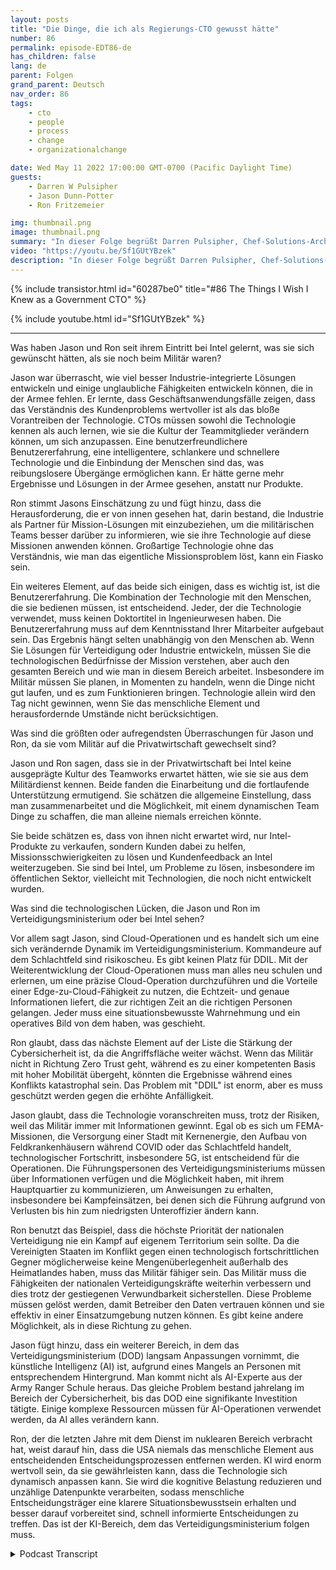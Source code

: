 ```yaml
---
layout: posts
title: "Die Dinge, die ich als Regierungs-CTO gewusst hätte"
number: 86
permalink: episode-EDT86-de
has_children: false
lang: de
parent: Folgen
grand_parent: Deutsch
nav_order: 86
tags:
    - cto
    - people
    - process
    - change
    - organizationalchange

date: Wed May 11 2022 17:00:00 GMT-0700 (Pacific Daylight Time)
guests:
    - Darren W Pulsipher
    - Jason Dunn-Potter
    - Ron Fritzemeier

img: thumbnail.png
image: thumbnail.png
summary: "In dieser Folge begrüßt Darren Pulsipher, Chef-Solutions-Architekt im öffentlichen Sektor bei Intel, die speziellen Gäste Jason Dunn-Potter, ehemaliger Chief Warrant Officer der US Army, und Ron Fritzemeier, ehemaliger Rear Admiral der US Navy. Beide sind nun seit fünf Monaten als Solutions Architects und Missionsspezialisten im Team des Verteidigungsministeriums bei Intel tätig."
video: "https://youtu.be/Sf1GUtYBzek"
description: "In dieser Folge begrüßt Darren Pulsipher, Chef-Solutions-Architekt im öffentlichen Sektor bei Intel, die speziellen Gäste Jason Dunn-Potter, ehemaliger Chief Warrant Officer der US Army, und Ron Fritzemeier, ehemaliger Rear Admiral der US Navy. Beide sind nun seit fünf Monaten als Solutions Architects und Missionsspezialisten im Team des Verteidigungsministeriums bei Intel tätig."
---
```


<div>
{% include transistor.html id="60287be0" title="#86 The Things I Wish I Knew as a Government CTO" %}

{% include youtube.html id="Sf1GUtYBzek" %}
</div>

---

Was haben Jason und Ron seit ihrem Eintritt bei Intel gelernt, was sie sich gewünscht hätten, als sie noch beim Militär waren?

Jason war überrascht, wie viel besser Industrie-integrierte Lösungen entwickeln und einige unglaubliche Fähigkeiten entwickeln können, die in der Armee fehlen. Er lernte, dass Geschäftsanwendungsfälle zeigen, dass das Verständnis des Kundenproblems wertvoller ist als das bloße Vorantreiben der Technologie. CTOs müssen sowohl die Technologie kennen als auch lernen, wie sie die Kultur der Teammitglieder verändern können, um sich anzupassen. Eine benutzerfreundlichere Benutzererfahrung, eine intelligentere, schlankere und schnellere Technologie und die Einbindung der Menschen sind das, was reibungslosere Übergänge ermöglichen kann. Er hätte gerne mehr Ergebnisse und Lösungen in der Armee gesehen, anstatt nur Produkte.

Ron stimmt Jasons Einschätzung zu und fügt hinzu, dass die Herausforderung, die er von innen gesehen hat, darin bestand, die Industrie als Partner für Mission-Lösungen mit einzubeziehen, um die militärischen Teams besser darüber zu informieren, wie sie ihre Technologie auf diese Missionen anwenden können. Großartige Technologie ohne das Verständnis, wie man das eigentliche Missionsproblem löst, kann ein Fiasko sein.

Ein weiteres Element, auf das beide sich einigen, dass es wichtig ist, ist die Benutzererfahrung. Die Kombination der Technologie mit den Menschen, die sie bedienen müssen, ist entscheidend. Jeder, der die Technologie verwendet, muss keinen Doktortitel in Ingenieurwesen haben. Die Benutzererfahrung muss auf dem Kenntnisstand Ihrer Mitarbeiter aufgebaut sein. Das Ergebnis hängt selten unabhängig von den Menschen ab. Wenn Sie Lösungen für Verteidigung oder Industrie entwickeln, müssen Sie die technologischen Bedürfnisse der Mission verstehen, aber auch den gesamten Bereich und wie man in diesem Bereich arbeitet. Insbesondere im Militär müssen Sie planen, in Momenten zu handeln, wenn die Dinge nicht gut laufen, und es zum Funktionieren bringen. Technologie allein wird den Tag nicht gewinnen, wenn Sie das menschliche Element und herausfordernde Umstände nicht berücksichtigen.

Was sind die größten oder aufregendsten Überraschungen für Jason und Ron, da sie vom Militär auf die Privatwirtschaft gewechselt sind?

Jason und Ron sagen, dass sie in der Privatwirtschaft bei Intel keine ausgeprägte Kultur des Teamworks erwartet hätten, wie sie sie aus dem Militärdienst kennen. Beide fanden die Einarbeitung und die fortlaufende Unterstützung ermutigend. Sie schätzen die allgemeine Einstellung, dass man zusammenarbeitet und die Möglichkeit, mit einem dynamischen Team Dinge zu schaffen, die man alleine niemals erreichen könnte.

Sie beide schätzen es, dass von ihnen nicht erwartet wird, nur Intel-Produkte zu verkaufen, sondern Kunden dabei zu helfen, Missionsschwierigkeiten zu lösen und Kundenfeedback an Intel weiterzugeben. Sie sind bei Intel, um Probleme zu lösen, insbesondere im öffentlichen Sektor, vielleicht mit Technologien, die noch nicht entwickelt wurden.

Was sind die technologischen Lücken, die Jason und Ron im Verteidigungsministerium oder bei Intel sehen?

Vor allem sagt Jason, sind Cloud-Operationen und es handelt sich um eine sich verändernde Dynamik im Verteidigungsministerium. Kommandeure auf dem Schlachtfeld sind risikoscheu. Es gibt keinen Platz für DDIL. Mit der Weiterentwicklung der Cloud-Operationen muss man alles neu schulen und erlernen, um eine präzise Cloud-Operation durchzuführen und die Vorteile einer Edge-zu-Cloud-Fähigkeit zu nutzen, die Echtzeit- und genaue Informationen liefert, die zur richtigen Zeit an die richtigen Personen gelangen. Jeder muss eine situationsbewusste Wahrnehmung und ein operatives Bild von dem haben, was geschieht.

Ron glaubt, dass das nächste Element auf der Liste die Stärkung der Cybersicherheit ist, da die Angriffsfläche weiter wächst. Wenn das Militär nicht in Richtung Zero Trust geht, während es zu einer kompetenten Basis mit hoher Mobilität übergeht, könnten die Ergebnisse während eines Konflikts katastrophal sein. Das Problem mit "DDIL" ist enorm, aber es muss geschützt werden gegen die erhöhte Anfälligkeit.

Jason glaubt, dass die Technologie voranschreiten muss, trotz der Risiken, weil das Militär immer mit Informationen gewinnt. Egal ob es sich um FEMA-Missionen, die Versorgung einer Stadt mit Kernenergie, den Aufbau von Feldkrankenhäusern während COVID oder das Schlachtfeld handelt, technologischer Fortschritt, insbesondere 5G, ist entscheidend für die Operationen. Die Führungspersonen des Verteidigungsministeriums müssen über Informationen verfügen und die Möglichkeit haben, mit ihrem Hauptquartier zu kommunizieren, um Anweisungen zu erhalten, insbesondere bei Kampfeinsätzen, bei denen sich die Führung aufgrund von Verlusten bis hin zum niedrigsten Unteroffizier ändern kann.

Ron benutzt das Beispiel, dass die höchste Priorität der nationalen Verteidigung nie ein Kampf auf eigenem Territorium sein sollte. Da die Vereinigten Staaten im Konflikt gegen einen technologisch fortschrittlichen Gegner möglicherweise keine Mengenüberlegenheit außerhalb des Heimatlandes haben, muss das Militär fähiger sein. Das Militär muss die Fähigkeiten der nationalen Verteidigungskräfte weiterhin verbessern und dies trotz der gestiegenen Verwundbarkeit sicherstellen. Diese Probleme müssen gelöst werden, damit Betreiber den Daten vertrauen können und sie effektiv in einer Einsatzumgebung nutzen können. Es gibt keine andere Möglichkeit, als in diese Richtung zu gehen.

Jason fügt hinzu, dass ein weiterer Bereich, in dem das Verteidigungsministerium (DOD) langsam Anpassungen vornimmt, die künstliche Intelligenz (AI) ist, aufgrund eines Mangels an Personen mit entsprechendem Hintergrund. Man kommt nicht als AI-Experte aus der Army Ranger Schule heraus. Das gleiche Problem bestand jahrelang im Bereich der Cybersicherheit, bis das DOD eine signifikante Investition tätigte. Einige komplexe Ressourcen müssen für AI-Operationen verwendet werden, da AI alles verändern kann.

Ron, der die letzten Jahre mit dem Dienst im nuklearen Bereich verbracht hat, weist darauf hin, dass die USA niemals das menschliche Element aus entscheidenden Entscheidungsprozessen entfernen werden. KI wird enorm wertvoll sein, da sie gewährleisten kann, dass die Technologie sich dynamisch anpassen kann. Sie wird die kognitive Belastung reduzieren und unzählige Datenpunkte verarbeiten, sodass menschliche Entscheidungsträger eine klarere Situationsbewusstsein erhalten und besser darauf vorbereitet sind, schnell informierte Entscheidungen zu treffen. Das ist der KI-Bereich, dem das Verteidigungsministerium folgen muss.



<details>
<summary> Podcast Transcript </summary>

<p></p>

</details>
